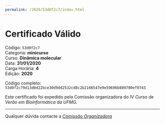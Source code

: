 ```yaml
---
permalink: /2020/53d0f2c7/index.html
---
```


# Certificado Válido

Código: `53d0f2c7`<br>
Categoria: **minicurso**<br>
Curso: **Dinâmica molecular**<br>
Data: **31/01/2020**<br>
Carga Horária: **4**<br>
Edição: **2020**<br>


Código completo: `53d0f2c79d13d0d22bce30d9dd2532cd8c2b2166547e9e59696b889700ef0743`


Este certificado foi expedido pela Comissão organizadora do *IV Curso de Verão em Bioinformática da UFMG*.

----

Qualquer dúvida contacte a [_Comissão Organizadora_](<mailto:cursobioinfoufmg@gmail.com$subject=[Certificados]>)

